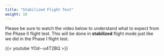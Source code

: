 ```yaml
---
title: "Stabilized Flight Test"
weight: 10
---
```


Please be sure to watch the video below to understand what to expect
from the Phase II flight test. This will be done in **stabilized**
flight mode just like we did in the Phase I flight test.

{{< youtube YOd--u4T2BQ >}}
